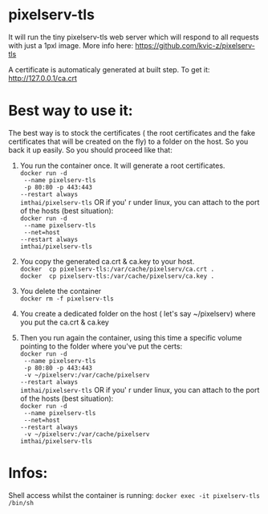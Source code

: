 # pixelserv-tls
It will run the tiny pixelserv-tls web server which will respond to all requests with just a 1pxl image.
More info here: https://github.com/kvic-z/pixelserv-tls

A certificate is automaticaly generated at built step.
To get it: http://127.0.0.1/ca.crt

# Best way to use it:

The best way is to stock the certificates ( the root certificates and the fake certificates that will be created on the fly) to a folder on the host. So you back it up easily. 
So you should proceed like that:  
1) You run the container once. It will generate a root certificates.  
`docker run -d` \
` --name pixelserv-tls` \
` -p 80:80 -p 443:443` \
`--restart always`\
`imthai/pixelserv-tls`
OR 
if you' r under linux, you can attach to the port of the hosts (best situation):  
`docker run -d` \
` --name pixelserv-tls` \
` --net=host` \
`--restart always`\
`imthai/pixelserv-tls`

2) You copy the generated ca.crt & ca.key to your host.  
`docker  cp pixelserv-tls:/var/cache/pixelserv/ca.crt .`  
`docker  cp pixelserv-tls:/var/cache/pixelserv/ca.key .`   

3) You delete the container  
`docker rm -f pixelserv-tls`  

4) You create a dedicated folder on the host ( let's say ~/pixelserv) where you put the ca.crt & ca.key  

5) Then you run again the container, using this time a specific volume pointing to the folder where you've put the certs:  
`docker run -d` \
` --name pixelserv-tls` \
` -p 80:80 -p 443:443` \
` -v ~/pixelserv:/var/cache/pixelserv` \
`--restart always`\
`imthai/pixelserv-tls`
OR 
if you' r under linux, you can attach to the port of the hosts (best situation):  
`docker run -d` \
` --name pixelserv-tls` \
` --net=host` \
`--restart always`\
` -v ~/pixelserv:/var/cache/pixelserv` \
`imthai/pixelserv-tls`


# Infos:
Shell access whilst the container is running: `docker exec -it pixelserv-tls /bin/sh`
